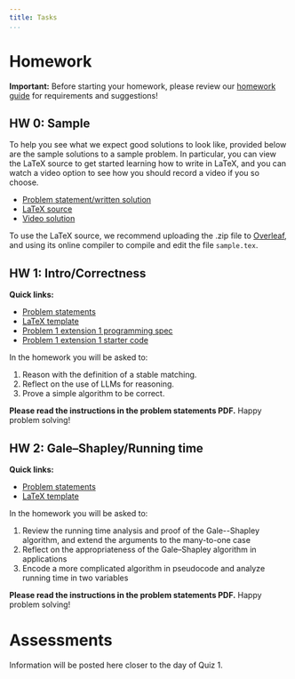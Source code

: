 ```yaml
---
title: Tasks
...
```


# Homework

**Important:** Before starting your homework, please review our [homework guide](./guides.html#guide-to-homework) for requirements and suggestions!


## HW 0: Sample

To help you see what we expect good solutions to look like, provided below are the sample solutions to a sample problem. In particular, you can view the LaTeX source to get started learning how to write in LaTeX, and you can watch a video option to see how you should record a video if you so choose.

* [Problem statement/written solution](files/homework/sample/sample.pdf)
* [LaTeX source](files/homework/sample/sample.zip)
* [Video solution](files/homework/sample/sample.mp4)

To use the LaTeX source, we recommend uploading the .zip file to [Overleaf](https://www.overleaf.com), and using its online compiler to compile and edit the file `sample.tex`. 

## HW 1: Intro/<wbr>Correctness

**Quick links:**

- [Problem statements](files/homework/hw1/hw1.pdf)
- [LaTeX template](files/homework/hw1/hw1.zip)
- [Problem 1 extension 1 programming spec](https://docs.google.com/document/d/e/2PACX-1vSTTKuxOrmNvc4y8pgdwg15vP1qehJP0ykoVPUVYyFGDE-SIvcvoHfNXFa8c3n2_61EHHudH5Bs85Bq/pub)
- [Problem 1 extension 1 starter code](files/homework/hw1/hw1_p1_x2.zip)

In the homework you will be asked to:

1. Reason with the definition of a stable matching.
1. Reflect on the use of LLMs for reasoning.
1. Prove a simple algorithm to be correct.

**Please read the instructions in the problem statements PDF.** Happy problem solving!

## HW 2: Gale&ndash;Shapley/Running time

**Quick links:**

- [Problem statements](files/homework/hw2/hw2.pdf)
- [LaTeX template](files/homework/hw2/hw2.zip)

In the homework you will be asked to:

1. Review the running time analysis and proof of the Gale--Shapley algorithm, and extend the arguments to the many-to-one case
1. Reflect on the appropriateness of the Gale&ndash;Shapley algorithm in applications
1. Encode a more complicated algorithm in pseudocode and analyze running time in two variables

**Please read the instructions in the problem statements PDF.** Happy problem solving!


# Assessments
Information will be posted here closer to the day of Quiz 1.

<!-- Your midterm exam will be at 6:00pm-7:30pm on Wednesday February 19 in [Bagly 131](https://www.washington.edu/maps/#!/BAG) in lieue of a normal class meeting.

You will be permitted 1 letter-sized page, front and back, of notes to reference for the exam. You are welcome to construct that independently or in groups. You may type it or hand-write it. Besides this one page, the exam will otherwise be closed resources (i.e. no textbook, electronics, neighbors, etc.). The exam will additionally have some information provided for you (see what will be included by looking at the practice exam below). It's wortwhile to keep in mind what we include there when designing your personal notes sheet.


The midterm will cover all material from the beginning of the quarter through Dynamic Programming (i.e. everything through Homework 5). This includes all of:

- Stable Matching
- Graph Algorithms and aymptotic analysis
- Greedy Algorithms
- Divide and Conquer Algorithms
- Dynamic Programming Algorithms.

To give you a sense for what to expect, here are some practice exams for you:

- [practice exam 1](files/exams/practice-midterm-1.pdf) ([solutions](files/exams/practice-midterm-1-solutions.pdf))
- [practice exam 2](files/exams/practice-midterm-2.pdf) ([solutions](files/exams/practice-midterm-2-solutions.pdf))

We will additionally have a review session at 4:30pm on Tuesday February 18 in Bagly 131 (i.e. the exam room). During that review session we will discuss practice exam 1. There will be additional review in your regular section on 2/13. Office hours are also certainly a resource for preparing for the exam (Nathan will hold some on Tuesday 2/18 since 2/17 is a holiday). -->

<!-- ## Final
Your final exam will occur at 2:30pm on Monday March 17. Because the course scheduled into the final exam block after ours does not have a final exam, you will have until 5:20pm to take the exam. Again, if you have anticipated conflicts with this time, please let Prof. Brunelle.

You will be permitted 1 letter-sized page, front and back, of notes to reference for the exam. You are welcome to construct that independently or in groups. You may type it or hand-write it. Besides this one page, the exam will otherwise be closed resources (i.e. no textbook, electronics, neighbors, etc.). The exam will additionally have some information provided for you (see what will be included by looking at the practice exam below). It's wortwhile to keep in mind what we include there when designing your personal notes sheet.

The exam is cumulative, and so may include any topic from the entire quarter. In particular, this means all midterm content as well as:

- Max flow, min cut, and applications thereof
- Linear Programming
- NP Completeness

Expect the exam to contain roughly 8 short answer questions and roughly 4 long-form questions (the exact numbers will depend on the diffucly level of the specific questions selected). We have provided a sample exam below. Note that this sample exam is actually slightly longer than the actual final will be (it has 10 short answer and 6 long-form questions). We provided more questions in the practice in order to demonstrate a broader variety of questions you might see on the actual exam.

[practice final](files/exams/practice-final.pdf) ([solutions](files/exams/practice-final-solutions.pdf))

We will discuss this practice exam during a review session on Friday 3/14 4:30pm-6:30pm in CSE2 room G20. -->

